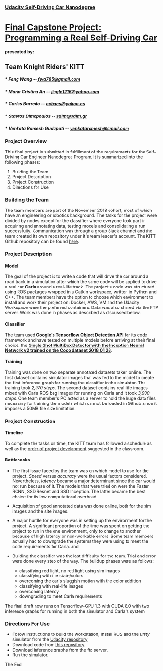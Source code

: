 
### [Udacity Self-Driving Car Nanodegree](https://classroom.udacity.com/nanodegrees/nd013/parts/6047fe34-d93c-4f50-8336-b70ef10cb4b2/modules/e1a23b06-329a-4684-a717-ad476f0d8dff/lessons/462c933d-9f24-42d3-8bdc-a08a5fc866e4/concepts/5ab4b122-83e6-436d-850f-9f4d26627fd9) 

# [Final Capstone Project: Programming a Real Self-Driving Car](https://github.com/fwa785/CarND-Capstone.git)

#### presented by:
## Team Knight Riders' KITT


##### * Feng Wang -- fwa785@gmail.com
##### * Maria Cristina An -- jingle1216@yahoo.com
##### * Carlos Barredo -- ccbaes@yahoo.es
##### * Stavros Dimopoulos -- sdim@sdim.gr
##### * Venkata Ramesh Gudapati -- venkataramesh@gmail.com


### Project Overview


This final project is submitted in fulfillment of the requirements for the Self-Driving Car Engineer Nanodegree Program. It is summarized into the following phases: 

1. Building the Team
2. Project Description
3. Project Construction
4. Directions for Use


### Building the Team


The team members are part of the November 2018 cohort, most of which have an engineering or robotics background. 
The tasks for the project were divided by nodes except for the classifier where everyone took part in acquiring and annotating data, testing models and consolidating a run successfully. Communication was through a group Slack channel and the team created its own  repository under it's team leader's account. The KITT Github repository can be found [here](https://github.com/fwa785/CarND-Capstone.git).


### Project Description


#### Model


The goal of the project is to write a code that will drive the car around a road track in a simulation after which the same code will be applied to drive a real car **Carla** around a real-life track. 
The project's code was structured using ROS packages wrapped in a Catkin workspace, written in Python and C++.
The team members have the option to choose which environment to install and work their project on: Docker, AWS, VM and the Udacity Workspace were the preferred containers. Data was also shared via the FTP server. Work was done in phases as described as discussed below.


#### Classifier


The team used [__Google's Tensorflow Object Detection API__](https://github.com/tensorflow/models/blob/master/research/object_detection) for its code framework and have tested on multiple models before arriving at their final choice: the [**Single Shot MultiBox Detector with the Inception Neural Network v2 trained on the Coco dataset 2018 01 28**](https://github.com/tensorflow/models/blob/master/research/object_detection/g3doc/detection_model_zoo.md).


#### Training


Training was done on two separate annotated datasets taken online. The first dataset contains simulator images that was fed to the model to create the first inference graph for running the classifier in the simulator. The training took *2,970 steps*. The second dataset contains real-life images mixed with Carla ROS bag images for running on Carla and it took *3,900 steps*. One team member's PC acted as a server to hold the huge data files necessary for training the models which cannot be loaded in Github since it imposes a 50MB file size limitation. 


### Project Construction


#### Timeline


To complete the tasks on time, the KITT team has followed a schedule as well as the [order of project development](https://classroom.udacity.com/nanodegrees/nd013/parts/6047fe34-d93c-4f50-8336-b70ef10cb4b2 "System Integration Project Lesson 4. Project Overview") suggested in the classroom.


#### Bottlenecks


* The first issue faced by the team was on which model to use for the project. *Speed* versus *accuracy* were the usual factors considered. Nevertheless, *latency* became a major determinant since the car would not run because of it. The models that were tried on were the Faster RCNN, SSD Resnet and SSD Inception. The latter became the best choice for its low computational overhead.

* Acquisition of good annotated data was done online, both for the sim images and the site images.

* A major hurdle for everyone was in setting up the environment for the project. A significant proportion of the time was spent on getting the project to run in the one environment, only to change to another because of high latency or non-workable errors. Some team members actually had to downgrade the systems they were using to meet the code requirements for Carla.
  and  

* Building the classifier was the last difficulty for the team. Trial and error were done every step of the way. The buildup phases were as follows:
	* classifying red light, no red light using sim images
	* classifying with the state/colors
	* overcoming the car's sluggish motion with the color addition 
	* classifying with real-life images
	* overcoming latency
	* downgrading to meet Carla requirements

The final draft now runs on Tensorflow-GPU 1.3 with CUDA 8.0 with two inference graphs for running in both the simulator and Carla's system.


### Directions For Use


* Follow instructions to build the workstation, install ROS and the _unity_ simulator from the [Udacity repository](https://github.com/udacity/CarND-Capstone.git)
* Download code from [this repository](https://github.com/fwa785/CarND-Capstone.git).
* Download inference graphs from the [ftp server](ftps://carnd:addas_engrs_2019@CarND.sdim.gr).
* Run the simulator.

The End
